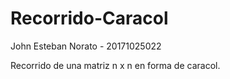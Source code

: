 # Recorrido-Caracol

John Esteban Norato - 20171025022

Recorrido de una matriz n x n en forma de caracol.
